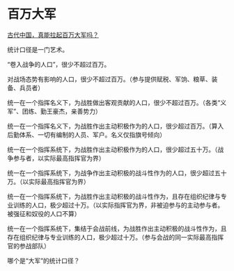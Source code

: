 # 百万大军

[古代中国，真能拉起百万大军吗？](https://www.zhihu.com/question/47081808/answer/547688803)


统计口径是一门艺术。

“卷入战争的人口”，很少不超过百万。

对战场态势有影响的人口，很少不超过百万。（参与提供赋税、军饷、粮草、装备、兵员者）

统一在一个指挥名义下，为战胜做出客观贡献的人口，很少不超过百万。（各类“义军”、团练、勤王豪杰，亲善势力）

统一在一个指挥名义下，为战胜作出主动积极作为的人口，很少超过百万。（算入后勤体系、一切有编制的人员、军户。名义仅指旗号倾向）

统一在一个指挥系统下，为战胜作出主动积极作为的人口，很少超过五十万。（战争参与者，以实际最高指挥官为界）

统一在一个指挥系统下，为战争作出主动积极的战斗性作为的人口，很少超过五十万。（以实际最高指挥官为界）

统一在一个指挥系统下，为战胜作出主动积极的战斗性作为，且存在组织纪律与专业训练的人口，极少超过十万。（以实际指挥官为界，非被迫参与的主动参与者。被强征和奴役的人口不算）

统一在一个指挥系统下，集结于会战前线，为战胜作出主动积极的战斗性作为，且存在组织纪律与专业训练的人口，极少超过十万。（参与会战的同一实际最高指挥官的参战部队）

哪个是“大军”的统计口径？

